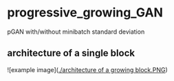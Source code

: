 # progressive_growing_GAN
pGAN with/without minibatch standard deviation
## architecture of a single block
![example image]([./architecture of a growing block.PNG](https://github.com/ThienAn233/progressive_growing_GAN/blob/main/architecture%20of%20a%20growing%20block.PNG))
